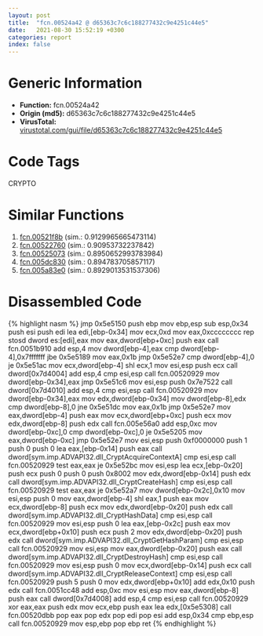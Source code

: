 ```yaml
---
layout: post
title:  "fcn.00524a42 @ d65363c7c6c188277432c9e4251c44e5"
date:   2021-08-30 15:52:19 +0300
categories: report
index: false
---
```


# Generic Information
- **Function:** fcn.00524a42
- **Origin (md5):** d65363c7c6c188277432c9e4251c44e5
- **VirusTotal:** [virustotal.com/gui/file/d65363c7c6c188277432c9e4251c44e5][virustotal_ref]

# Code Tags
<span class="tag" id="CRYPTO">CRYPTO</span>


# Similar Functions

1. [fcn.00521f8b][similar_1_ref] (sim.: 0.9129965665473114)
2. [fcn.00522760][similar_2_ref] (sim.: 0.90953732237842)
3. [fcn.00525073][similar_3_ref] (sim.: 0.8950652993783984)
4. [fcn.005dc830][similar_4_ref] (sim.: 0.894783705857117)
5. [fcn.005a83e0][similar_5_ref] (sim.: 0.8929013531537306)


# Disassembled Code

{% highlight nasm %}
jmp 0x5e5150
push ebp
mov ebp,esp
sub esp,0x34
push esi
push edi
lea edi,[ebp-0x34]
mov ecx,0xd
mov eax,0xcccccccc
rep stosd dword es:[edi],eax
mov eax,dword[ebp+0xc]
push eax
call fcn.0051b910
add esp,4
mov dword[ebp-4],eax
cmp dword[ebp-4],0x7fffffff
jbe 0x5e5189
mov eax,0x1b
jmp 0x5e52e7
cmp dword[ebp-4],0
je 0x5e51ac
mov ecx,dword[ebp-4]
shl ecx,1
mov esi,esp
push ecx
call dword[0x7d4004]
add esp,4
cmp esi,esp
call fcn.00520929
mov dword[ebp-0x34],eax
jmp 0x5e51c6
mov esi,esp
push 0x7e7522
call dword[0x7d4010]
add esp,4
cmp esi,esp
call fcn.00520929
mov dword[ebp-0x34],eax
mov edx,dword[ebp-0x34]
mov dword[ebp-8],edx
cmp dword[ebp-8],0
jne 0x5e51dc
mov eax,0x1b
jmp 0x5e52e7
mov eax,dword[ebp-4]
push eax
mov ecx,dword[ebp+0xc]
push ecx
mov edx,dword[ebp-8]
push edx
call fcn.005e56a0
add esp,0xc
mov dword[ebp-0xc],0
cmp dword[ebp-0xc],0
je 0x5e5205
mov eax,dword[ebp-0xc]
jmp 0x5e52e7
mov esi,esp
push 0xf0000000
push 1
push 0
push 0
lea eax,[ebp-0x14]
push eax
call dword[sym.imp.ADVAPI32.dll_CryptAcquireContextA]
cmp esi,esp
call fcn.00520929
test eax,eax
je 0x5e52bc
mov esi,esp
lea ecx,[ebp-0x20]
push ecx
push 0
push 0
push 0x8002
mov edx,dword[ebp-0x14]
push edx
call dword[sym.imp.ADVAPI32.dll_CryptCreateHash]
cmp esi,esp
call fcn.00520929
test eax,eax
je 0x5e52a7
mov dword[ebp-0x2c],0x10
mov esi,esp
push 0
mov eax,dword[ebp-4]
shl eax,1
push eax
mov ecx,dword[ebp-8]
push ecx
mov edx,dword[ebp-0x20]
push edx
call dword[sym.imp.ADVAPI32.dll_CryptHashData]
cmp esi,esp
call fcn.00520929
mov esi,esp
push 0
lea eax,[ebp-0x2c]
push eax
mov ecx,dword[ebp+0x10]
push ecx
push 2
mov edx,dword[ebp-0x20]
push edx
call dword[sym.imp.ADVAPI32.dll_CryptGetHashParam]
cmp esi,esp
call fcn.00520929
mov esi,esp
mov eax,dword[ebp-0x20]
push eax
call dword[sym.imp.ADVAPI32.dll_CryptDestroyHash]
cmp esi,esp
call fcn.00520929
mov esi,esp
push 0
mov ecx,dword[ebp-0x14]
push ecx
call dword[sym.imp.ADVAPI32.dll_CryptReleaseContext]
cmp esi,esp
call fcn.00520929
push 5
push 0
mov edx,dword[ebp+0x10]
add edx,0x10
push edx
call fcn.0051cc48
add esp,0xc
mov esi,esp
mov eax,dword[ebp-8]
push eax
call dword[0x7d4008]
add esp,4
cmp esi,esp
call fcn.00520929
xor eax,eax
push edx
mov ecx,ebp
push eax
lea edx,[0x5e5308]
call fcn.00520dbb
pop eax
pop edx
pop edi
pop esi
add esp,0x34
cmp ebp,esp
call fcn.00520929
mov esp,ebp
pop ebp
ret
{% endhighlight %}


[similar_1_ref]: /report/fcn.00521f8b@d65363c7c6c188277432c9e4251c44e5
[similar_2_ref]: /report/fcn.00522760@d65363c7c6c188277432c9e4251c44e5
[similar_3_ref]: /report/fcn.00525073@d65363c7c6c188277432c9e4251c44e5
[similar_4_ref]: /report/fcn.005dc830@d65363c7c6c188277432c9e4251c44e5
[similar_5_ref]: /report/fcn.005a83e0@d65363c7c6c188277432c9e4251c44e5
[virustotal_ref]: https://www.virustotal.com/gui/file/d65363c7c6c188277432c9e4251c44e5